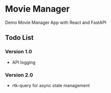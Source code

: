 # Movie Manager

Demo Movie Manager App with React and FastAPI

## Todo List

### Version 1.0

- API logging

### Version 2.0

- rtk-query for async state management
